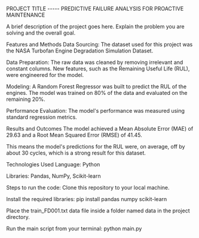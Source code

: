 PROJECT TITLE ----- PREDICTIVE FAILURE ANALYSIS FOR PROACTIVE MAINTENANCE

A brief description of the project goes here. Explain the problem you are solving and the overall goal.

Features and Methods
Data Sourcing: The dataset used for this project was the NASA Turbofan Engine Degradation Simulation Dataset.

Data Preparation: The raw data was cleaned by removing irrelevant and constant columns. New features, such as the Remaining Useful Life (RUL), were engineered for the model.

Modeling: A Random Forest Regressor was built to predict the RUL of the engines. The model was trained on 80% of the data and evaluated on the remaining 20%.

Performance Evaluation: The model's performance was measured using standard regression metrics.

Results and Outcomes 
The model achieved a Mean Absolute Error (MAE) of 29.63 and a Root Mean Squared Error (RMSE) of 41.45.

This means the model's predictions for the RUL were, on average, off by about 30 cycles, which is a strong result for this dataset.

Technologies Used 
Language: Python

Libraries: Pandas, NumPy, Scikit-learn

Steps to run the code:
Clone this repository to your local machine.

Install the required libraries: pip install pandas numpy scikit-learn

Place the train_FD001.txt data file inside a folder named data in the project directory.

Run the main script from your terminal: python main.py
